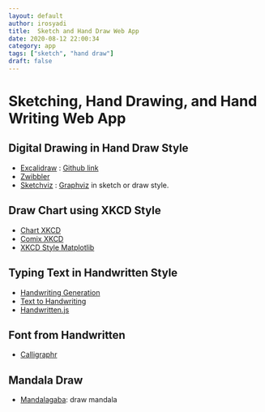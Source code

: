 ```yaml
---
layout: default
author: irosyadi
title:  Sketch and Hand Draw Web App
date: 2020-08-12 22:00:34
category: app
tags: ["sketch", "hand draw"]
draft: false
---
```


# Sketching, Hand Drawing, and Hand Writing Web App

## Digital Drawing in Hand Draw Style
- [Excalidraw](https://excalidraw.com/) : [Github link](https://github.com/excalidraw/excalidraw)
- [Zwibbler](https://zwibbler.com/demo/)
- [Sketchviz](https://sketchviz.com/new) : [Graphviz](https://www.graphviz.org/) in sketch or draw style.

## Draw Chart using XKCD Style
- [Chart XKCD](https://timqian.com/chart.xkcd/)
- [Comix XKCD](https://cmx.io/edit/)
- [XKCD Style Matplotlib](https://jakevdp.github.io/blog/2012/10/07/xkcd-style-plots-in-matplotlib/)

## Typing Text in Handwritten Style
- [Handwriting Generation](https://seanvasquez.com/handwriting-generation/)
- [Text to Handwriting](https://saurabhdaware.github.io/text-to-handwriting/)
- [Handwritten.js](https://alias-rahil.github.io/handwritten.js/)

## Font from Handwritten
- [Calligraphr](https://www.calligraphr.com/en/)

## Mandala Draw
- [Mandalagaba](https://www.mandalagaba.com/): draw mandala
